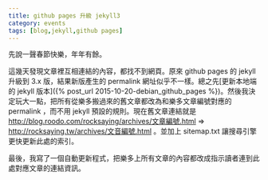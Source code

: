 ```yaml
---
title: github pages 升級 jekyll3
category: events
tags: [blog,jekyll,github pages]
---
```


先說一聲春節快樂，年年有餘。

這幾天發現文章裡互相連結的內容，都找不到網頁。原來 github pages 的 jekyll 升級到 3.x 版，結果新版產生的 permalink 網址似乎不一樣。總之先[更新本地端的 jekyll 版本]({% post_url 2015-10-20-debian_github_pages %})。然後我決定玩大一點，把所有從樂多搬過來的舊文章都改為和樂多文章編號對應的 permalink ，而不用 jekyll 預設的規則。現在舊文章連結就是 http://blog.roodo.com/rocksaying/archives/文章編號.html => http://rocksaying.tw/archives/文音編號.html 。並加上 sitemap.txt 讓搜尋引擎更快更新此處的索引。

最後，我寫了一個自動更新程式，把樂多上所有文章的內容都改成指示讀者連到此處對應文章的連結資訊。
